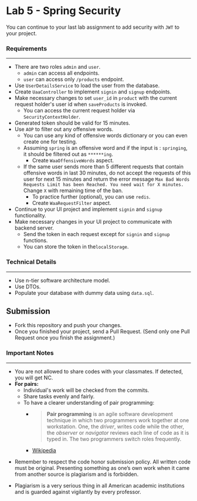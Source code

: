 
# Lab 5 - Spring Security

You can continue to your last lab assignment to add security with `JWT` to your project.

###  Requirements
--- 
* There are two roles `admin` and `user`.
	* `admin` can access all endpoints.
	*  `user` can access only `/products` endpoint.
* Use `UserDetailsService` to load the user from the database.
* Create `UaaController` to implement `signin` and `signup` endpoints.
* Make necessary changes to set `user_id` in `product` with the current request holder's user id when `saveProducts` is invoked.
	* You can access the current request holder via `SecurityContextHolder`.
* Generated token should be valid for 15 minutes. 
* Use `AOP` to filter out any offensive words.
	* You can use any kind of offensive words dictionary or you can even create one for testing.
	* Assuming `spring` is an offensive word and if the input is : `springing`, it should be filtered out as `******ing`.
		* Create `WaaOffensiveWords` aspect.
	* If the same user sends more than 5 different requests that contain offensive words in last 30 minutes, do not accept the requests of this user for next 15 minutes and return the error message `Max Bad Words Requests Limit has been Reached. You need wait for X minutes.` Change `X` with remaining time of the ban.
		* To practice further (optional), you can use `redis`.
		* Create `WaaRequestFilter` aspect.
* Continue to your UI project and implement `signin` and `signup` functionality.
* Make necessary changes in your UI project to communicate with backend server.
	* Send the token in each request except for `signin` and `signup` functions.
	* You can store the token in the`localStorage`.
### Technical Details
---
* Use n-tier software architecture model.
* Use DTOs.
* Populate your database with dummy data using `data.sql`.


## Submission

* Fork this repository and push your changes.
* Once you finished your project, send a Pull Request. (Send only one Pull Request once you finish the assignment.)

### Important Notes
---

 * You are not allowed to share codes with your classmates. If detected, you will get NC.
 * **For pairs:**
	 * Individual's work will be checked from the commits.
	 *  Share tasks evenly and fairly.
	 *  To have a clearer understanding of pair programming:
		 *  > **Pair programming** is an agile software development technique in which two programmers work together at one workstation. One, the _driver_, writes code while the other, the _observer_ or _navigator_ reviews each line of code as it is typed in. The two programmers switch roles frequently. 
		 * [Wikipedia](https://en.wikipedia.org/wiki/Pair_programming#:~:text=Pair%20programming%20is%20an%20agile,two%20programmers%20switch%20roles%20frequently.)

-   Remember to respect the code honor submission policy. All written code must be original. Presenting something as one’s own work when it came from another source is plagiarism and is forbidden.
    
-   Plagiarism is a very serious thing in all American academic institutions and is guarded against vigilantly by every professor.

